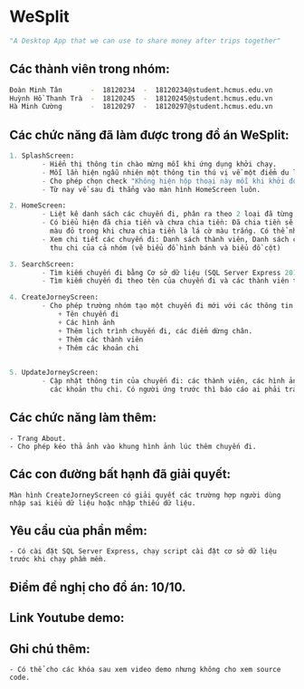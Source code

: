 # WeSplit
```python
"A Desktop App that we can use to share money after trips together"
```

## Các thành viên trong nhóm:

```bash
Đoàn Minh Tân       -  18120234  -  18120234@student.hcmus.edu.vn
Huỳnh Hồ Thanh Trà  -  18120245  -  18120245@student.hcmus.edu.vn
Hà Minh Cường       -  18120297  -  18120297@student.hcmus.edu.vn
```

## Các chức năng đã làm được trong đồ án WeSplit:
```python
1. SplashScreen:
		- Hiển thị thông tin chào mừng mỗi khi ứng dụng khởi chạy.
		- Mỗi lần hiện ngẫu nhiên một thông tin thú vị về một điểm du lịch.
		- Cho phép chọn check "Không hiện hộp thoại này mỗi khi khởi động".
		- Từ nay về sau đi thẳng vào màn hình HomeScreen luôn.

2. HomeScreen:
		- Liệt kê danh sách các chuyến đi, phân ra theo 2 loại đã từng đi trước đó và đang đi.
		- Có biểu hiện đã chia tiền và chưa chia tiền: Đã chia tiền sẽ có hình dạng là lá cờ 
		  màu đỏ trong khi chưa chia tiền là lá cờ màu trắng. Có thể nhấn và thay đổi trạng thái đó.
		- Xem chi tiết các chuyến đi: Danh sách thành viên, Danh sách các địa điểm, tổng kết
		  thu chi của cả nhóm (vẽ biểu đồ hình bánh và biểu đồ cột)

3. SearchScreen:
		- Tìm kiếm chuyến đi bằng Cơ sở dữ liệu (SQL Server Express 2019).
		- Tìm kiếm chuyến đi theo tên của chuyến đi và các thành viên trong chuyến đi đó.

4. CreateJorneyScreen:
		- Cho phép trường nhóm tạo một chuyến đi mới với các thông tin.
			+ Tên chuyến đi
			+ Các hình ảnh
			+ Thêm lịch trình chuyến đi, các điểm dừng chân.
			+ Thêm các thành viên
			+ Thêm các khoản chi
		

5. UpdateJorneyScreen:
		- Cập nhật thông tin của chuyến đi: các thành viên, các hình ảnh, các mốc lộ trình
		  các khoản thu chi. Có người ứng trước thì báo cáo ai phải trả cho ai bao nhiêu tiền.

```
## Các chức năng làm thêm:
	
	- Trang About.
	- Cho phép kéo thả ảnh vào khung hình ảnh lúc thêm chuyến đi.

##   Các con đường bất hạnh đã giải quyết:
	
	Màn hình CreateJorneyScreen có giải quyết các trường hợp người dùng nhập sai kiểu dữ liệu hoặc nhập thiếu dữ liệu.

##    Yêu cầu của phần mềm:

	- Có cài đặt SQL Server Express, chạy script cài đặt cơ sở dữ liệu trước khi chạy phầm mềm.
	
##   Điểm đề nghị cho đồ án: 10/10.

##  Link Youtube demo: 

## Ghi chú thêm:

	- Có thể cho các khóa sau xem video demo nhưng không cho xem source code.